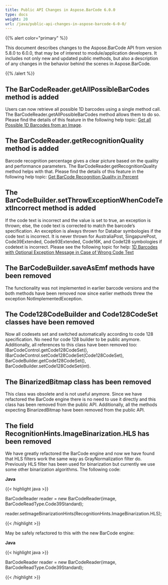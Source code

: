 ```yaml
---
title: Public API Changes in Aspose.BarCode 6.0.0
type: docs
weight: 20
url: /java/public-api-changes-in-aspose-barcode-6-0-0/
---
```


{{% alert color="primary" %}} 

This document describes changes to the Aspose.BarCode API from version 5.8.0 to 6.0.0, that may be of interest to module/application developers. It includes not only new and updated public methods, but also a description of any changes in the behavior behind the scenes in Aspose.BarCode. 

{{% /alert %}} 
## **The BarCodeReader.getAllPossibleBarCodes method is added**
Users can now retrieve all possible 1D barcodes using a single method call. The BarCodeReader.getAllPossibleBarCodes method allows them to do so. Please find the details of this feature in the following help topic: [Get all Possible 1D Barcodes from an Image](http://www.aspose.com/docs/display/barcodejava/Get+all+Possible+1D+Barcodes+from+an+Image).
## **The BarCodeReader.getRecognitionQuality method is added**
Barcode recognition percentage gives a clear picture based on the quality and performance parameters. The BarCodeReader.getRecognitionQuality method helps with that. Please find the details of this feature in the following help topic: [Get BarCode Recognition Quality in Percent](http://www.aspose.com/docs/display/barcodejava/Get+BarCode+Recognition+Quality+in+Percent)
## **The BarCodeBuilder.setThrowExceptionWhenCodeTextIncorrect method is added**
If the code text is incorrect and the value is set to true, an exception is thrown; else, the code text is corrected to match the barcode’s specification. An exception is always thrown for Databar symbologies if the code text is incorrect. It is never thrown for AustraliaPost, SingapurePost, Code39Extended, Code93Extended, Code16K, and Code128 symbologies if codetext is incorrect. Please see the following topic for help: [1D Barcodes with Optional Exception Message in Case of Wrong Code Text](http://www.aspose.com/docs/display/barcodejava/1D+Barcodes+with+Optional+Exception+Message+in+Case+of+Wrong+Code+Text)
## **The BarCodeBuilder.saveAsEmf methods have been removed**
The functionality was not implemented in earlier barcode versions and the both methods have been removed now since earlier methods threw the exception NotImplementedException.
## **The Code128CodeBuilder and Code128CodeSet classes have been removed**
Now all codesets set and switched automatically according to code 128 specification. No need for code 128 builder to be public anymore. Additionally, all references to this class have been removed too: IBarCodeControl.getCode128CodeSet(), IBarCodeControl.setCode128CodeSet(Code128CodeSet), BarCodeBuilder.getCode128CodeSet(), BarCodeBuilder.setCode128CodeSet(int).
## **The BinarizedBitmap class has been removed**
This class was obsolete and is not useful anymore. Since we have refactored the BarCode engine there is no need to use it directly and this class has been removed from the public API. Additionally, all the methods expecting BinarizedBitmap have been removed from the public API.
## **The field RecognitionHints.ImageBinarization.HLS has been removed**
We have greatly refactored the BarCode engine and now we have found that HLS filters work the same way as GrayNormalization filter do. Previously HLS filter has been used for binarization but currently we use some other binarization algorithms. The following code:

**Java**

{{< highlight java >}}

 BarCodeReader reader = new BarCodeReader(image, BarCodeReadType.Code39Standard);

reader.setImageBinarizationHints(RecognitionHints.ImageBinarization.HLS);

{{< /highlight >}}

May be safely refactored to this with the new BarCode engine:

**Java**

{{< highlight java >}}

 BarCodeReader reader = new BarCodeReader(image, BarCodeReadType.Code39Standard);

{{< /highlight >}}
